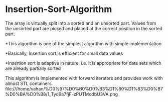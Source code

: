 # Insertion-Sort-Algorithm
 The array is virtually split into a sorted and an unsorted part. 
 Values from the unsorted part are picked and placed at the correct position in the sorted part.
   
   *This algorithm is one of the simplest algorithm with simple implementation

   *Basically, Insertion sort is efficient for small data values
   
   *Insertion sort is adaptive in nature, i.e. it is appropriate for data sets which are already partially sorted
   
   This algorithm is implemented with forward iterators and provides work with almost STL containers.
   file:///home/vahan/%D0%97%D0%B0%D0%B3%D1%80%D1%83%D0%B7%D0%BA%D0%B8/1_Tyd9a7fjF-zPUTModbU3VA.png
   
  
